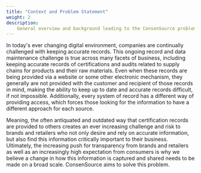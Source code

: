 ```yaml
---
title: "Context and Problem Statement"
weight: 2
description: 
    General overview and background leading to the ConsenSource problem statement
---
```


In today's ever changing digital environment, companies are continually challenged with keeping accurate records. This ongoing record and data maintenance challenge is true across many facets of business, including keeping accurate records of certifications and audits related to supply chains for products and their raw materials.  Even when these records are being provided via a website or some other electronic mechanism, they generally are not provided with the customer and recipient of those records in mind, making the ability to keep up to date and accurate records difficult, if not impossible. Additionally, every system of record has a different way of providing access, which forces those looking for the information to have a different approach for each source.  

Meaning, the often antiquated and outdated way that certification records are provided to others creates an ever increasing challenge and risk to brands and retailers who not only desire and rely on accurate information, but also find this information critically important to their business.  Ultimately, the increasing push for transparency from brands and retailers as well as an increasingly high expectation from consumers is why we believe a change in how this information is captured and shared needs to be made on a broad scale.  ConsenSource aims to solve this problem.  
